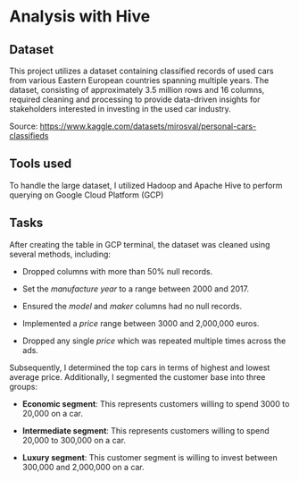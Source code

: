 # Analysis with Hive

## Dataset
This project utilizes a dataset containing classified records of used cars from various Eastern European countries spanning multiple years. The dataset, consisting of approximately 3.5 million rows and 16 columns, required cleaning and processing to provide data-driven insights for stakeholders interested in investing in the used car industry.

Source: https://www.kaggle.com/datasets/mirosval/personal-cars-classifieds

## Tools used
To handle the large dataset, I utilized Hadoop and Apache Hive to perform querying on Google Cloud Platform (GCP)

## Tasks
After creating the table in GCP terminal, the dataset was cleaned using several methods, including:
- Dropped columns with more than 50% null records.
* Set the *manufacture year* to a range between 2000 and 2017.
+ Ensured the *model* and *maker* columns had no null records.
- Implemented a *price* range between 3000 and 2,000,000 euros.
* Dropped any single *price* which was repeated multiple times across the ads.

Subsequently, I determined the top cars in terms of highest and lowest average price. Additionally, I segmented the customer base into three groups:
- **Economic segment**: This represents customers willing to spend 3000 to 20,000 on a car.
+ **Intermediate segment**: This represents customers willing to spend 20,000 to 300,000 on a car.
* **Luxury segment**: This customer segment is willing to invest between 300,000 and 2,000,000 on a car.

